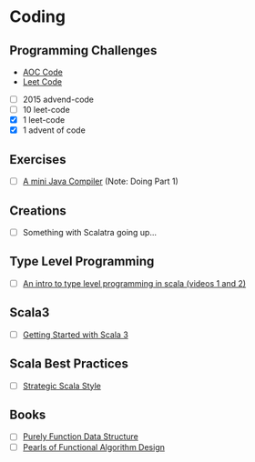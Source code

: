 # Coding

## Programming Challenges

* [AOC Code](https://github.com/Fabs/scala-aoc)
* [Leet Code](https://github.com/Fabs/scala-leet)

- [ ] 2015 advend-code
- [ ] 10 leet-code
- [x] 1 leet-code
- [x] 1 advent of code

## Exercises

* [ ] [A mini Java Compiler](https://github.com/Fabs/scala-scala-mini-java-compiler)
  (Note: Doing Part 1)

## Creations

* [ ] Something with Scalatra going up...

## Type Level Programming
- [ ] [An intro to type level programming in scala (videos 1 and 2)](https://www.youtube.com/watch?v=qwUYqv6lKtQ)

## Scala3

- [ ] [Getting Started with Scala 3](https://docs.scala-lang.org/scala3/getting-started.html)

## Scala Best Practices

- [ ] [Strategic Scala Style](https://www.lihaoyi.com/post/StrategicScalaStylePrincipleofLeastPower.html#about-strategic-scala-style)

## Books

- [ ] [Purely Function Data Structure](https://www.amazon.co.jp/Purely-Functional-Data-Structures-English-ebook)
- [ ] [Pearls of Functional Algorithm Design](https://www.amazon.com/Pearls-Functional-Algorithm-Design-Richard/dp/0521513383)
